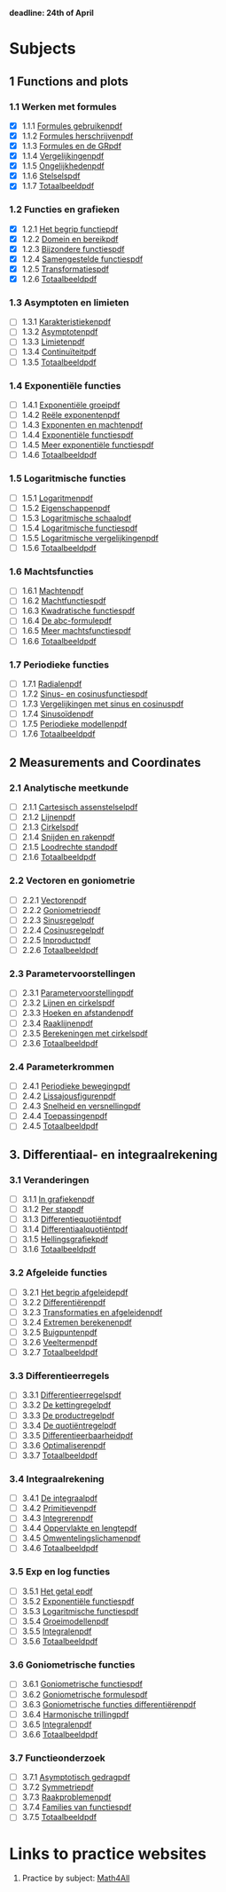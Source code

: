 __deadline: 24th of April__

# Subjects

## 1 Functions and plots

### 1.1 Werken met formules

- [x] 1.1.1 [Formules gebruiken](https://content.math4all.nl/view?comp=vb-b1&subcomp=vb-b11&repo=m4a2015&parent=www.math4all.nl/overzichten/vwo-b/21)[pdf](https://math4all.pragma-pod.nl/resources/section-pdfs/vb-b11.pdf)
- [x] 1.1.2 [Formules herschrijven](https://content.math4all.nl/view?comp=vb-b1&subcomp=vb-b12&repo=m4a2015&parent=www.math4all.nl/overzichten/vwo-b/21)[pdf](https://math4all.pragma-pod.nl/resources/section-pdfs/vb-b12.pdf)
- [x] 1.1.3 [Formules en de GR](https://content.math4all.nl/view?comp=vb-b1&subcomp=vb-b13&repo=m4a2015&parent=www.math4all.nl/overzichten/vwo-b/21)[pdf](https://math4all.pragma-pod.nl/resources/section-pdfs/vb-b13.pdf)
- [x] 1.1.4 [Vergelijkingen](https://content.math4all.nl/view?comp=vb-b1&subcomp=vb-b14&repo=m4a2015&parent=www.math4all.nl/overzichten/vwo-b/21)[pdf](https://math4all.pragma-pod.nl/resources/section-pdfs/vb-b14.pdf)
- [x] 1.1.5 [Ongelijkheden](https://content.math4all.nl/view?comp=vb-b1&subcomp=vb-b15&repo=m4a2015&parent=www.math4all.nl/overzichten/vwo-b/21)[pdf](https://math4all.pragma-pod.nl/resources/section-pdfs/vb-b15.pdf)
- [x] 1.1.6 [Stelsels](https://content.math4all.nl/view?comp=vb-b1&subcomp=vb-b16&repo=m4a2015&parent=www.math4all.nl/overzichten/vwo-b/21)[pdf](https://math4all.pragma-pod.nl/resources/section-pdfs/vb-b16.pdf)
- [x] 1.1.7 [Totaalbeeld](https://content.math4all.nl/view?comp=vb-b1&subcomp=vb-b17&repo=m4a2015&parent=www.math4all.nl/overzichten/vwo-b/21)[pdf](https://math4all.pragma-pod.nl/resources/section-pdfs/vb-b17.pdf)

### 1.2 Functies en grafieken

- [x] 1.2.1 [Het begrip functie](https://content.math4all.nl/view?comp=vb-b2&subcomp=vb-b21&repo=m4a2015&parent=www.math4all.nl/overzichten/vwo-b/21)[pdf](https://math4all.pragma-pod.nl/resources/section-pdfs/vb-b21.pdf)
- [x] 1.2.2 [Domein en bereik](https://content.math4all.nl/view?comp=vb-b2&subcomp=vb-b22&repo=m4a2015&parent=www.math4all.nl/overzichten/vwo-b/21)[pdf](https://math4all.pragma-pod.nl/resources/section-pdfs/vb-b22.pdf)
- [x] 1.2.3 [Bijzondere functies](https://content.math4all.nl/view?comp=vb-b2&subcomp=vb-b23&repo=m4a2015&parent=www.math4all.nl/overzichten/vwo-b/21)[pdf](https://math4all.pragma-pod.nl/resources/section-pdfs/vb-b23.pdf)
- [x] 1.2.4 [Samengestelde functies](https://content.math4all.nl/view?comp=vb-b2&subcomp=vb-b24&repo=m4a2015&parent=www.math4all.nl/overzichten/vwo-b/21)[pdf](https://math4all.pragma-pod.nl/resources/section-pdfs/vb-b24.pdf)
- [x] 1.2.5 [Transformaties](https://content.math4all.nl/view?comp=vb-b2&subcomp=vb-b25&repo=m4a2015&parent=www.math4all.nl/overzichten/vwo-b/21)[pdf](https://math4all.pragma-pod.nl/resources/section-pdfs/vb-b25.pdf)
- [x] 1.2.6 [Totaalbeeld](https://content.math4all.nl/view?comp=vb-b2&subcomp=vb-b26&repo=m4a2015&parent=www.math4all.nl/overzichten/vwo-b/21)[pdf](https://math4all.pragma-pod.nl/resources/section-pdfs/vb-b26.pdf)

### 1.3 Asymptoten en limieten

- [ ] 1.3.1 [Karakteristieken](https://content.math4all.nl/view?comp=vb-b3&subcomp=vb-b31&repo=m4a2015&parent=www.math4all.nl/overzichten/vwo-b/21)[pdf](https://math4all.pragma-pod.nl/resources/section-pdfs/vb-b31.pdf)
- [ ] 1.3.2 [Asymptoten](https://content.math4all.nl/view?comp=vb-b3&subcomp=vb-b32&repo=m4a2015&parent=www.math4all.nl/overzichten/vwo-b/21)[pdf](https://math4all.pragma-pod.nl/resources/section-pdfs/vb-b32.pdf)
- [ ] 1.3.3 [Limieten](https://content.math4all.nl/view?comp=vb-b3&subcomp=vb-b33&repo=m4a2015&parent=www.math4all.nl/overzichten/vwo-b/21)[pdf](https://math4all.pragma-pod.nl/resources/section-pdfs/vb-b33.pdf)
- [ ] 1.3.4 [Continuïteit](https://content.math4all.nl/view?comp=vb-b3&subcomp=vb-b34&repo=m4a2015&parent=www.math4all.nl/overzichten/vwo-b/21)[pdf](https://math4all.pragma-pod.nl/resources/section-pdfs/vb-b34.pdf)
- [ ] 1.3.5 [Totaalbeeld](https://content.math4all.nl/view?comp=vb-b3&subcomp=vb-b35&repo=m4a2015&parent=www.math4all.nl/overzichten/vwo-b/21)[pdf](https://math4all.pragma-pod.nl/resources/section-pdfs/vb-b35.pdf)

### 1.4 Exponentiële functies

- [ ] 1.4.1 [Exponentiële groei](https://content.math4all.nl/view?comp=vb-b4&subcomp=vb-b41&repo=m4a2015&parent=www.math4all.nl/overzichten/vwo-b/21)[pdf](https://math4all.pragma-pod.nl/resources/section-pdfs/vb-b41.pdf)
- [ ] 1.4.2 [Reële exponenten](https://content.math4all.nl/view?comp=vb-b4&subcomp=vb-b42&repo=m4a2015&parent=www.math4all.nl/overzichten/vwo-b/21)[pdf](https://math4all.pragma-pod.nl/resources/section-pdfs/vb-b42.pdf)
- [ ] 1.4.3 [Exponenten en machten](https://content.math4all.nl/view?comp=vb-b4&subcomp=vb-b43&repo=m4a2015&parent=www.math4all.nl/overzichten/vwo-b/21)[pdf](https://math4all.pragma-pod.nl/resources/section-pdfs/vb-b43.pdf)
- [ ] 1.4.4 [Exponentiële functies](https://content.math4all.nl/view?comp=vb-b4&subcomp=vb-b44&repo=m4a2015&parent=www.math4all.nl/overzichten/vwo-b/21)[pdf](https://math4all.pragma-pod.nl/resources/section-pdfs/vb-b44.pdf)
- [ ] 1.4.5 [Meer exponentiële functies](https://content.math4all.nl/view?comp=vb-b4&subcomp=vb-b45&repo=m4a2015&parent=www.math4all.nl/overzichten/vwo-b/21)[pdf](https://math4all.pragma-pod.nl/resources/section-pdfs/vb-b45.pdf)
- [ ] 1.4.6 [Totaalbeeld](https://content.math4all.nl/view?comp=vb-b4&subcomp=vb-b46&repo=m4a2015&parent=www.math4all.nl/overzichten/vwo-b/21)[pdf](https://math4all.pragma-pod.nl/resources/section-pdfs/vb-b46.pdf)

### 1.5 Logaritmische functies

- [ ] 1.5.1 [Logaritmen](https://content.math4all.nl/view?comp=vb-b5&subcomp=vb-b51&repo=m4a2015&parent=www.math4all.nl/overzichten/vwo-b/21)[pdf](https://math4all.pragma-pod.nl/resources/section-pdfs/vb-b51.pdf)
- [ ] 1.5.2 [Eigenschappen](https://content.math4all.nl/view?comp=vb-b5&subcomp=vb-b52&repo=m4a2015&parent=www.math4all.nl/overzichten/vwo-b/21)[pdf](https://math4all.pragma-pod.nl/resources/section-pdfs/vb-b52.pdf)
- [ ] 1.5.3 [Logaritmische schaal](https://content.math4all.nl/view?comp=vb-b5&subcomp=vb-b53&repo=m4a2015&parent=www.math4all.nl/overzichten/vwo-b/21)[pdf](https://math4all.pragma-pod.nl/resources/section-pdfs/vb-b53.pdf)
- [ ] 1.5.4 [Logaritmische functies](https://content.math4all.nl/view?comp=vb-b5&subcomp=vb-b54&repo=m4a2015&parent=www.math4all.nl/overzichten/vwo-b/21)[pdf](https://math4all.pragma-pod.nl/resources/section-pdfs/vb-b54.pdf)
- [ ] 1.5.5 [Logaritmische vergelijkingen](https://content.math4all.nl/view?comp=vb-b5&subcomp=vb-b55&repo=m4a2015&parent=www.math4all.nl/overzichten/vwo-b/21)[pdf](https://math4all.pragma-pod.nl/resources/section-pdfs/vb-b55.pdf)
- [ ] 1.5.6 [Totaalbeeld](https://content.math4all.nl/view?comp=vb-b5&subcomp=vb-b56&repo=m4a2015&parent=www.math4all.nl/overzichten/vwo-b/21)[pdf](https://math4all.pragma-pod.nl/resources/section-pdfs/vb-b56.pdf)

### 1.6 Machtsfuncties

- [ ] 1.6.1 [Machten](https://content.math4all.nl/view?comp=vb-b6&subcomp=vb-b61&repo=m4a2015&parent=www.math4all.nl/overzichten/vwo-b/21)[pdf](https://math4all.pragma-pod.nl/resources/section-pdfs/vb-b61.pdf)
- [ ] 1.6.2 [Machtfuncties](https://content.math4all.nl/view?comp=vb-b6&subcomp=vb-b62&repo=m4a2015&parent=www.math4all.nl/overzichten/vwo-b/21)[pdf](https://math4all.pragma-pod.nl/resources/section-pdfs/vb-b62.pdf)
- [ ] 1.6.3 [Kwadratische functies](https://content.math4all.nl/view?comp=vb-b6&subcomp=vb-b63&repo=m4a2015&parent=www.math4all.nl/overzichten/vwo-b/21)[pdf](https://math4all.pragma-pod.nl/resources/section-pdfs/vb-b63.pdf)
- [ ] 1.6.4 [De abc-formule](https://content.math4all.nl/view?comp=vb-b6&subcomp=vb-b64&repo=m4a2015&parent=www.math4all.nl/overzichten/vwo-b/21)[pdf](https://math4all.pragma-pod.nl/resources/section-pdfs/vb-b64.pdf)
- [ ] 1.6.5 [Meer machtsfuncties](https://content.math4all.nl/view?comp=vb-b6&subcomp=vb-b65&repo=m4a2015&parent=www.math4all.nl/overzichten/vwo-b/21)[pdf](https://math4all.pragma-pod.nl/resources/section-pdfs/vb-b65.pdf)
- [ ] 1.6.6 [Totaalbeeld](https://content.math4all.nl/view?comp=vb-b6&subcomp=vb-b66&repo=m4a2015&parent=www.math4all.nl/overzichten/vwo-b/21)[pdf](https://math4all.pragma-pod.nl/resources/section-pdfs/vb-b66.pdf)

### 1.7 Periodieke functies

- [ ] 1.7.1 [Radialen](https://content.math4all.nl/view?comp=vb-b7&subcomp=vb-b72&repo=m4a2015&parent=www.math4all.nl/overzichten/vwo-b/21)[pdf](https://math4all.pragma-pod.nl/resources/section-pdfs/vb-b72.pdf)
- [ ] 1.7.2 [Sinus- en cosinusfuncties](https://content.math4all.nl/view?comp=vb-b7&subcomp=vb-b73&repo=m4a2015&parent=www.math4all.nl/overzichten/vwo-b/21)[pdf](https://math4all.pragma-pod.nl/resources/section-pdfs/vb-b73.pdf)
- [ ] 1.7.3 [Vergelijkingen met sinus en cosinus](https://content.math4all.nl/view?comp=vb-b7&subcomp=vb-b74&repo=m4a2015&parent=www.math4all.nl/overzichten/vwo-b/21)[pdf](https://math4all.pragma-pod.nl/resources/section-pdfs/vb-b74.pdf)
- [ ] 1.7.4 [Sinusoïden](https://content.math4all.nl/view?comp=vb-b7&subcomp=vb-b75&repo=m4a2015&parent=www.math4all.nl/overzichten/vwo-b/21)[pdf](https://math4all.pragma-pod.nl/resources/section-pdfs/vb-b75.pdf)
- [ ] 1.7.5 [Periodieke modellen](https://content.math4all.nl/view?comp=vb-b7&subcomp=vb-b76&repo=m4a2015&parent=www.math4all.nl/overzichten/vwo-b/21)[pdf](https://math4all.pragma-pod.nl/resources/section-pdfs/vb-b76.pdf)
- [ ] 1.7.6 [Totaalbeeld](https://content.math4all.nl/view?comp=vb-b7&subcomp=vb-b77&repo=m4a2015&parent=www.math4all.nl/overzichten/vwo-b/21)[pdf](https://math4all.pragma-pod.nl/resources/section-pdfs/vb-b77.pdf)

## 2 Measurements and Coordinates

### 2.1 Analytische meetkunde

- [ ] 2.1.1 [Cartesisch assenstelsel](https://content.math4all.nl/view?comp=vb-e1&subcomp=vb-e11&repo=m4a2015&parent=www.math4all.nl/overzichten/vwo-b/21)[pdf](https://math4all.pragma-pod.nl/resources/section-pdfs/vb-e11.pdf)
- [ ] 2.1.2 [Lijnen](https://content.math4all.nl/view?comp=vb-e1&subcomp=vb-e12&repo=m4a2015&parent=www.math4all.nl/overzichten/vwo-b/21)[pdf](https://math4all.pragma-pod.nl/resources/section-pdfs/vb-e12.pdf)
- [ ] 2.1.3 [Cirkels](https://content.math4all.nl/view?comp=vb-e1&subcomp=vb-e13&repo=m4a2015&parent=www.math4all.nl/overzichten/vwo-b/21)[pdf](https://math4all.pragma-pod.nl/resources/section-pdfs/vb-e13.pdf)
- [ ] 2.1.4 [Snijden en raken](https://content.math4all.nl/view?comp=vb-e1&subcomp=vb-e14&repo=m4a2015&parent=www.math4all.nl/overzichten/vwo-b/21)[pdf](https://math4all.pragma-pod.nl/resources/section-pdfs/vb-e14.pdf)
- [ ] 2.1.5 [Loodrechte stand](https://content.math4all.nl/view?comp=vb-e1&subcomp=vb-e15&repo=m4a2015&parent=www.math4all.nl/overzichten/vwo-b/21)[pdf](https://math4all.pragma-pod.nl/resources/section-pdfs/vb-e15.pdf)
- [ ] 2.1.6 [Totaalbeeld](https://content.math4all.nl/view?comp=vb-e1&subcomp=vb-e16&repo=m4a2015&parent=www.math4all.nl/overzichten/vwo-b/21)[pdf](https://math4all.pragma-pod.nl/resources/section-pdfs/vb-e16.pdf)

### 2.2 Vectoren en goniometrie

- [ ] 2.2.1 [Vectoren](https://content.math4all.nl/view?comp=vb-e2&subcomp=vb-e21&repo=m4a2015&parent=www.math4all.nl/overzichten/vwo-b/21)[pdf](https://math4all.pragma-pod.nl/resources/section-pdfs/vb-e21.pdf)
- [ ] 2.2.2 [Goniometrie](https://content.math4all.nl/view?comp=vb-e2&subcomp=vb-e22&repo=m4a2015&parent=www.math4all.nl/overzichten/vwo-b/21)[pdf](https://math4all.pragma-pod.nl/resources/section-pdfs/vb-e22.pdf)
- [ ] 2.2.3 [Sinusregel](https://content.math4all.nl/view?comp=vb-e2&subcomp=vb-e23&repo=m4a2015&parent=www.math4all.nl/overzichten/vwo-b/21)[pdf](https://math4all.pragma-pod.nl/resources/section-pdfs/vb-e23.pdf)
- [ ] 2.2.4 [Cosinusregel](https://content.math4all.nl/view?comp=vb-e2&subcomp=vb-e24&repo=m4a2015&parent=www.math4all.nl/overzichten/vwo-b/21)[pdf](https://math4all.pragma-pod.nl/resources/section-pdfs/vb-e24.pdf)
- [ ] 2.2.5 [Inproduct](https://content.math4all.nl/view?comp=vb-e2&subcomp=vb-e25&repo=m4a2015&parent=www.math4all.nl/overzichten/vwo-b/21)[pdf](https://math4all.pragma-pod.nl/resources/section-pdfs/vb-e25.pdf)
- [ ] 2.2.6 [Totaalbeeld](https://content.math4all.nl/view?comp=vb-e2&subcomp=vb-e26&repo=m4a2015&parent=www.math4all.nl/overzichten/vwo-b/21)[pdf](https://math4all.pragma-pod.nl/resources/section-pdfs/vb-e26.pdf)

### 2.3 Parametervoorstellingen

- [ ] 2.3.1 [Parametervoorstelling](https://content.math4all.nl/view?comp=vb-e3&subcomp=vb-e31&repo=m4a2015&parent=www.math4all.nl/overzichten/vwo-b/21)[pdf](https://math4all.pragma-pod.nl/resources/section-pdfs/vb-e31.pdf)
- [ ] 2.3.2 [Lijnen en cirkels](https://content.math4all.nl/view?comp=vb-e3&subcomp=vb-e32&repo=m4a2015&parent=www.math4all.nl/overzichten/vwo-b/21)[pdf](https://math4all.pragma-pod.nl/resources/section-pdfs/vb-e32.pdf)
- [ ] 2.3.3 [Hoeken en afstanden](https://content.math4all.nl/view?comp=vb-e3&subcomp=vb-e33&repo=m4a2015&parent=www.math4all.nl/overzichten/vwo-b/21)[pdf](https://math4all.pragma-pod.nl/resources/section-pdfs/vb-e33.pdf)
- [ ] 2.3.4 [Raaklijnen](https://content.math4all.nl/view?comp=vb-e3&subcomp=vb-e34&repo=m4a2015&parent=www.math4all.nl/overzichten/vwo-b/21)[pdf](https://math4all.pragma-pod.nl/resources/section-pdfs/vb-e34.pdf)
- [ ] 2.3.5 [Berekeningen met cirkels](https://content.math4all.nl/view?comp=vb-e3&subcomp=vb-e35&repo=m4a2015&parent=www.math4all.nl/overzichten/vwo-b/21)[pdf](https://math4all.pragma-pod.nl/resources/section-pdfs/vb-e35.pdf)
- [ ] 2.3.6 [Totaalbeeld](https://content.math4all.nl/view?comp=vb-e3&subcomp=vb-e36&repo=m4a2015&parent=www.math4all.nl/overzichten/vwo-b/21)[pdf](https://math4all.pragma-pod.nl/resources/section-pdfs/vb-e36.pdf)

### 2.4 Parameterkrommen

- [ ] 2.4.1 [Periodieke beweging](https://content.math4all.nl/view?comp=vb-e4&subcomp=vb-e41&repo=m4a2015&parent=www.math4all.nl/overzichten/vwo-b/21)[pdf](https://math4all.pragma-pod.nl/resources/section-pdfs/vb-e41.pdf)
- [ ] 2.4.2 [Lissajousfiguren](https://content.math4all.nl/view?comp=vb-e4&subcomp=vb-e42&repo=m4a2015&parent=www.math4all.nl/overzichten/vwo-b/21)[pdf](https://math4all.pragma-pod.nl/resources/section-pdfs/vb-e42.pdf)
- [ ] 2.4.3 [Snelheid en versnelling](https://content.math4all.nl/view?comp=vb-e4&subcomp=vb-e43&repo=m4a2015&parent=www.math4all.nl/overzichten/vwo-b/21)[pdf](https://math4all.pragma-pod.nl/resources/section-pdfs/vb-e43.pdf)
- [ ] 2.4.4 [Toepassingen](https://content.math4all.nl/view?comp=vb-e4&subcomp=vb-e44&repo=m4a2015&parent=www.math4all.nl/overzichten/vwo-b/21)[pdf](https://math4all.pragma-pod.nl/resources/section-pdfs/vb-e44.pdf)
- [ ] 2.4.5 [Totaalbeeld](https://content.math4all.nl/view?comp=vb-e4&subcomp=vb-e45&repo=m4a2015&parent=www.math4all.nl/overzichten/vwo-b/21)[pdf](https://math4all.pragma-pod.nl/resources/section-pdfs/vb-e45.pdf)

## 3. Differentiaal- en integraalrekening

### 3.1 Veranderingen

- [ ] 3.1.1 [In grafieken](https://content.math4all.nl/view?comp=vb-c1&subcomp=vb-c11&repo=m4a2015&parent=www.math4all.nl/overzichten/vwo-b/21)[pdf](https://math4all.pragma-pod.nl/resources/section-pdfs/vb-c11.pdf)
- [ ] 3.1.2 [Per stap](https://content.math4all.nl/view?comp=vb-c1&subcomp=vb-c12&repo=m4a2015&parent=www.math4all.nl/overzichten/vwo-b/21)[pdf](https://math4all.pragma-pod.nl/resources/section-pdfs/vb-c12.pdf)
- [ ] 3.1.3 [Differentiequotiënt](https://content.math4all.nl/view?comp=vb-c1&subcomp=vb-c13&repo=m4a2015&parent=www.math4all.nl/overzichten/vwo-b/21)[pdf](https://math4all.pragma-pod.nl/resources/section-pdfs/vb-c13.pdf)
- [ ] 3.1.4 [Differentiaalquotiënt](https://content.math4all.nl/view?comp=vb-c1&subcomp=vb-c14&repo=m4a2015&parent=www.math4all.nl/overzichten/vwo-b/21)[pdf](https://math4all.pragma-pod.nl/resources/section-pdfs/vb-c14.pdf)
- [ ] 3.1.5 [Hellingsgrafiek](https://content.math4all.nl/view?comp=vb-c1&subcomp=vb-c15&repo=m4a2015&parent=www.math4all.nl/overzichten/vwo-b/21)[pdf](https://math4all.pragma-pod.nl/resources/section-pdfs/vb-c15.pdf)
- [ ] 3.1.6 [Totaalbeeld](https://content.math4all.nl/view?comp=vb-c1&subcomp=vb-c16&repo=m4a2015&parent=www.math4all.nl/overzichten/vwo-b/21)[pdf](https://math4all.pragma-pod.nl/resources/section-pdfs/vb-c16.pdf)

### 3.2 Afgeleide functies

- [ ] 3.2.1 [Het begrip afgeleide](https://content.math4all.nl/view?comp=vb-c2&subcomp=vb-c21&repo=m4a2015&parent=www.math4all.nl/overzichten/vwo-b/21)[pdf](https://math4all.pragma-pod.nl/resources/section-pdfs/vb-c21.pdf)
- [ ] 3.2.2 [Differentiëren](https://content.math4all.nl/view?comp=vb-c2&subcomp=vb-c22&repo=m4a2015&parent=www.math4all.nl/overzichten/vwo-b/21)[pdf](https://math4all.pragma-pod.nl/resources/section-pdfs/vb-c22.pdf)
- [ ] 3.2.3 [Transformaties en afgeleiden](https://content.math4all.nl/view?comp=vb-c2&subcomp=vb-c23&repo=m4a2015&parent=www.math4all.nl/overzichten/vwo-b/21)[pdf](https://math4all.pragma-pod.nl/resources/section-pdfs/vb-c23.pdf)
- [ ] 3.2.4 [Extremen berekenen](https://content.math4all.nl/view?comp=vb-c2&subcomp=vb-c24&repo=m4a2015&parent=www.math4all.nl/overzichten/vwo-b/21)[pdf](https://math4all.pragma-pod.nl/resources/section-pdfs/vb-c24.pdf)
- [ ] 3.2.5 [Buigpunten](https://content.math4all.nl/view?comp=vb-c2&subcomp=vb-c25&repo=m4a2015&parent=www.math4all.nl/overzichten/vwo-b/21)[pdf](https://math4all.pragma-pod.nl/resources/section-pdfs/vb-c25.pdf)
- [ ] 3.2.6 [Veeltermen](https://content.math4all.nl/view?comp=vb-c2&subcomp=vb-c26&repo=m4a2015&parent=www.math4all.nl/overzichten/vwo-b/21)[pdf](https://math4all.pragma-pod.nl/resources/section-pdfs/vb-c26.pdf)
- [ ] 3.2.7 [Totaalbeeld](https://content.math4all.nl/view?comp=vb-c2&subcomp=vb-c27&repo=m4a2015&parent=www.math4all.nl/overzichten/vwo-b/21)[pdf](https://math4all.pragma-pod.nl/resources/section-pdfs/vb-c27.pdf)

### 3.3 Differentieerregels

- [ ] 3.3.1 [Differentieerregels](https://content.math4all.nl/view?comp=vb-c3&subcomp=vb-c31&repo=m4a2015&parent=www.math4all.nl/overzichten/vwo-b/21)[pdf](https://math4all.pragma-pod.nl/resources/section-pdfs/vb-c31.pdf)
- [ ] 3.3.2 [De kettingregel](https://content.math4all.nl/view?comp=vb-c3&subcomp=vb-c32&repo=m4a2015&parent=www.math4all.nl/overzichten/vwo-b/21)[pdf](https://math4all.pragma-pod.nl/resources/section-pdfs/vb-c32.pdf)
- [ ] 3.3.3 [De productregel](https://content.math4all.nl/view?comp=vb-c3&subcomp=vb-c33&repo=m4a2015&parent=www.math4all.nl/overzichten/vwo-b/21)[pdf](https://math4all.pragma-pod.nl/resources/section-pdfs/vb-c33.pdf)
- [ ] 3.3.4 [De quotiëntregel](https://content.math4all.nl/view?comp=vb-c3&subcomp=vb-c34&repo=m4a2015&parent=www.math4all.nl/overzichten/vwo-b/21)[pdf](https://math4all.pragma-pod.nl/resources/section-pdfs/vb-c34.pdf)
- [ ] 3.3.5 [Differentieerbaarheid](https://content.math4all.nl/view?comp=vb-c3&subcomp=vb-c35&repo=m4a2015&parent=www.math4all.nl/overzichten/vwo-b/21)[pdf](https://math4all.pragma-pod.nl/resources/section-pdfs/vb-c35.pdf)
- [ ] 3.3.6 [Optimaliseren](https://content.math4all.nl/view?comp=vb-c3&subcomp=vb-c36&repo=m4a2015&parent=www.math4all.nl/overzichten/vwo-b/21)[pdf](https://math4all.pragma-pod.nl/resources/section-pdfs/vb-c36.pdf)
- [ ] 3.3.7 [Totaalbeeld](https://content.math4all.nl/view?comp=vb-c3&subcomp=vb-c37&repo=m4a2015&parent=www.math4all.nl/overzichten/vwo-b/21)[pdf](https://math4all.pragma-pod.nl/resources/section-pdfs/vb-c37.pdf)

### 3.4 Integraalrekening

- [ ] 3.4.1 [De integraal](https://content.math4all.nl/view?comp=vb-c4&subcomp=vb-c41&repo=m4a2015&parent=www.math4all.nl/overzichten/vwo-b/21)[pdf](https://math4all.pragma-pod.nl/resources/section-pdfs/vb-c41.pdf)
- [ ] 3.4.2 [Primitieven](https://content.math4all.nl/view?comp=vb-c4&subcomp=vb-c42&repo=m4a2015&parent=www.math4all.nl/overzichten/vwo-b/21)[pdf](https://math4all.pragma-pod.nl/resources/section-pdfs/vb-c42.pdf)
- [ ] 3.4.3 [Integreren](https://content.math4all.nl/view?comp=vb-c4&subcomp=vb-c43&repo=m4a2015&parent=www.math4all.nl/overzichten/vwo-b/21)[pdf](https://math4all.pragma-pod.nl/resources/section-pdfs/vb-c43.pdf)
- [ ] 3.4.4 [Oppervlakte en lengte](https://content.math4all.nl/view?comp=vb-c4&subcomp=vb-c44&repo=m4a2015&parent=www.math4all.nl/overzichten/vwo-b/21)[pdf](https://math4all.pragma-pod.nl/resources/section-pdfs/vb-c44.pdf)
- [ ] 3.4.5 [Omwentelingslichamen](https://content.math4all.nl/view?comp=vb-c4&subcomp=vb-c45&repo=m4a2015&parent=www.math4all.nl/overzichten/vwo-b/21)[pdf](https://math4all.pragma-pod.nl/resources/section-pdfs/vb-c45.pdf)
- [ ] 3.4.6 [Totaalbeeld](https://content.math4all.nl/view?comp=vb-c4&subcomp=vb-c46&repo=m4a2015&parent=www.math4all.nl/overzichten/vwo-b/21)[pdf](https://math4all.pragma-pod.nl/resources/section-pdfs/vb-c46.pdf)

### 3.5 Exp en log functies

- [ ] 3.5.1 [Het getal e](https://content.math4all.nl/view?comp=vb-c5&subcomp=vb-c51&repo=m4a2015&parent=www.math4all.nl/overzichten/vwo-b/21)[pdf](https://math4all.pragma-pod.nl/resources/section-pdfs/vb-c51.pdf)
- [ ] 3.5.2 [Exponentiële functies](https://content.math4all.nl/view?comp=vb-c5&subcomp=vb-c52&repo=m4a2015&parent=www.math4all.nl/overzichten/vwo-b/21)[pdf](https://math4all.pragma-pod.nl/resources/section-pdfs/vb-c52.pdf)
- [ ] 3.5.3 [Logaritmische functies](https://content.math4all.nl/view?comp=vb-c5&subcomp=vb-c53&repo=m4a2015&parent=www.math4all.nl/overzichten/vwo-b/21)[pdf](https://math4all.pragma-pod.nl/resources/section-pdfs/vb-c53.pdf)
- [ ] 3.5.4 [Groeimodellen](https://content.math4all.nl/view?comp=vb-c5&subcomp=vb-c54&repo=m4a2015&parent=www.math4all.nl/overzichten/vwo-b/21)[pdf](https://math4all.pragma-pod.nl/resources/section-pdfs/vb-c54.pdf)
- [ ] 3.5.5 [Integralen](https://content.math4all.nl/view?comp=vb-c5&subcomp=vb-c55&repo=m4a2015&parent=www.math4all.nl/overzichten/vwo-b/21)[pdf](https://math4all.pragma-pod.nl/resources/section-pdfs/vb-c55.pdf)
- [ ] 3.5.6 [Totaalbeeld](https://content.math4all.nl/view?comp=vb-c5&subcomp=vb-c56&repo=m4a2015&parent=www.math4all.nl/overzichten/vwo-b/21)[pdf](https://math4all.pragma-pod.nl/resources/section-pdfs/vb-c56.pdf)

### 3.6 Goniometrische functies

- [ ] 3.6.1 [Goniometrische functies](https://content.math4all.nl/view?comp=vb-d1&subcomp=vb-d11&repo=m4a2015&parent=www.math4all.nl/overzichten/vwo-b/21)[pdf](https://math4all.pragma-pod.nl/resources/section-pdfs/vb-d11.pdf)
- [ ] 3.6.2 [Goniometrische formules](https://content.math4all.nl/view?comp=vb-d1&subcomp=vb-d12&repo=m4a2015&parent=www.math4all.nl/overzichten/vwo-b/21)[pdf](https://math4all.pragma-pod.nl/resources/section-pdfs/vb-d12.pdf)
- [ ] 3.6.3 [Goniometrische functies differentiëren](https://content.math4all.nl/view?comp=vb-d1&subcomp=vb-d13&repo=m4a2015&parent=www.math4all.nl/overzichten/vwo-b/21)[pdf](https://math4all.pragma-pod.nl/resources/section-pdfs/vb-d13.pdf)
- [ ] 3.6.4 [Harmonische trilling](https://content.math4all.nl/view?comp=vb-d1&subcomp=vb-d14&repo=m4a2015&parent=www.math4all.nl/overzichten/vwo-b/21)[pdf](https://math4all.pragma-pod.nl/resources/section-pdfs/vb-d14.pdf)
- [ ] 3.6.5 [Integralen](https://content.math4all.nl/view?comp=vb-d1&subcomp=vb-d15&repo=m4a2015&parent=www.math4all.nl/overzichten/vwo-b/21)[pdf](https://math4all.pragma-pod.nl/resources/section-pdfs/vb-d15.pdf)
- [ ] 3.6.6 [Totaalbeeld](https://content.math4all.nl/view?comp=vb-d1&subcomp=vb-d16&repo=m4a2015&parent=www.math4all.nl/overzichten/vwo-b/21)[pdf](https://math4all.pragma-pod.nl/resources/section-pdfs/vb-d16.pdf)

### 3.7 Functieonderzoek

- [ ] 3.7.1 [Asymptotisch gedrag](https://content.math4all.nl/view?comp=vb-d2&subcomp=vb-d21&repo=m4a2015&parent=www.math4all.nl/overzichten/vwo-b/21)[pdf](https://math4all.pragma-pod.nl/resources/section-pdfs/vb-d21.pdf)
- [ ] 3.7.2 [Symmetrie](https://content.math4all.nl/view?comp=vb-d2&subcomp=vb-d22&repo=m4a2015&parent=www.math4all.nl/overzichten/vwo-b/21)[pdf](https://math4all.pragma-pod.nl/resources/section-pdfs/vb-d22.pdf)
- [ ] 3.7.3 [Raakproblemen](https://content.math4all.nl/view?comp=vb-d2&subcomp=vb-d23&repo=m4a2015&parent=www.math4all.nl/overzichten/vwo-b/21)[pdf](https://math4all.pragma-pod.nl/resources/section-pdfs/vb-d23.pdf)
- [ ] 3.7.4 [Families van functies](https://content.math4all.nl/view?comp=vb-d2&subcomp=vb-d24&repo=m4a2015&parent=www.math4all.nl/overzichten/vwo-b/21)[pdf](https://math4all.pragma-pod.nl/resources/section-pdfs/vb-d24.pdf)
- [ ] 3.7.5 [Totaalbeeld](https://content.math4all.nl/view?comp=vb-d2&subcomp=vb-d25&repo=m4a2015&parent=www.math4all.nl/overzichten/vwo-b/21)[pdf](https://math4all.pragma-pod.nl/resources/section-pdfs/vb-d25.pdf)
# Links to practice websites

1. Practice by subject: [Math4All](https://www.math4all.nl/overzichten/vwo-b/21)

